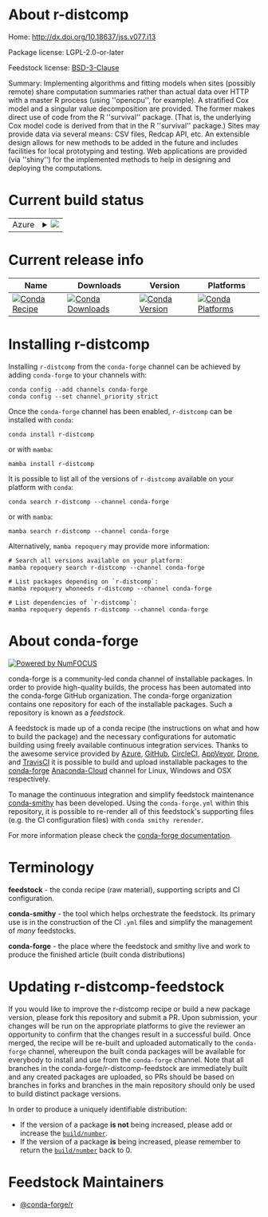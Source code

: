 About r-distcomp
================

Home: http://dx.doi.org/10.18637/jss.v077.i13

Package license: LGPL-2.0-or-later

Feedstock license: [BSD-3-Clause](https://github.com/conda-forge/r-distcomp-feedstock/blob/main/LICENSE.txt)

Summary: Implementing algorithms and fitting models when sites (possibly remote) share computation summaries rather than actual data over HTTP with a master R process (using ''opencpu'', for example). A stratified Cox model and a singular value decomposition are provided. The former makes direct use of code from the R ''survival'' package. (That is, the underlying Cox model code is derived from that in the R ''survival'' package.) Sites may provide data via several means: CSV files, Redcap API, etc. An extensible design allows for new methods to be added in the future and includes facilities for local prototyping and testing. Web applications are provided (via ''shiny'') for the implemented methods to help in designing and deploying the computations.

Current build status
====================


<table>
    
  <tr>
    <td>Azure</td>
    <td>
      <details>
        <summary>
          <a href="https://dev.azure.com/conda-forge/feedstock-builds/_build/latest?definitionId=10957&branchName=main">
            <img src="https://dev.azure.com/conda-forge/feedstock-builds/_apis/build/status/r-distcomp-feedstock?branchName=main">
          </a>
        </summary>
        <table>
          <thead><tr><th>Variant</th><th>Status</th></tr></thead>
          <tbody><tr>
              <td>linux_64_r_base4.1</td>
              <td>
                <a href="https://dev.azure.com/conda-forge/feedstock-builds/_build/latest?definitionId=10957&branchName=main">
                  <img src="https://dev.azure.com/conda-forge/feedstock-builds/_apis/build/status/r-distcomp-feedstock?branchName=main&jobName=linux&configuration=linux_64_r_base4.1" alt="variant">
                </a>
              </td>
            </tr><tr>
              <td>linux_64_r_base4.2</td>
              <td>
                <a href="https://dev.azure.com/conda-forge/feedstock-builds/_build/latest?definitionId=10957&branchName=main">
                  <img src="https://dev.azure.com/conda-forge/feedstock-builds/_apis/build/status/r-distcomp-feedstock?branchName=main&jobName=linux&configuration=linux_64_r_base4.2" alt="variant">
                </a>
              </td>
            </tr><tr>
              <td>osx_64_r_base4.1</td>
              <td>
                <a href="https://dev.azure.com/conda-forge/feedstock-builds/_build/latest?definitionId=10957&branchName=main">
                  <img src="https://dev.azure.com/conda-forge/feedstock-builds/_apis/build/status/r-distcomp-feedstock?branchName=main&jobName=osx&configuration=osx_64_r_base4.1" alt="variant">
                </a>
              </td>
            </tr><tr>
              <td>osx_64_r_base4.2</td>
              <td>
                <a href="https://dev.azure.com/conda-forge/feedstock-builds/_build/latest?definitionId=10957&branchName=main">
                  <img src="https://dev.azure.com/conda-forge/feedstock-builds/_apis/build/status/r-distcomp-feedstock?branchName=main&jobName=osx&configuration=osx_64_r_base4.2" alt="variant">
                </a>
              </td>
            </tr><tr>
              <td>win_64</td>
              <td>
                <a href="https://dev.azure.com/conda-forge/feedstock-builds/_build/latest?definitionId=10957&branchName=main">
                  <img src="https://dev.azure.com/conda-forge/feedstock-builds/_apis/build/status/r-distcomp-feedstock?branchName=main&jobName=win&configuration=win_64_" alt="variant">
                </a>
              </td>
            </tr>
          </tbody>
        </table>
      </details>
    </td>
  </tr>
</table>

Current release info
====================

| Name | Downloads | Version | Platforms |
| --- | --- | --- | --- |
| [![Conda Recipe](https://img.shields.io/badge/recipe-r--distcomp-green.svg)](https://anaconda.org/conda-forge/r-distcomp) | [![Conda Downloads](https://img.shields.io/conda/dn/conda-forge/r-distcomp.svg)](https://anaconda.org/conda-forge/r-distcomp) | [![Conda Version](https://img.shields.io/conda/vn/conda-forge/r-distcomp.svg)](https://anaconda.org/conda-forge/r-distcomp) | [![Conda Platforms](https://img.shields.io/conda/pn/conda-forge/r-distcomp.svg)](https://anaconda.org/conda-forge/r-distcomp) |

Installing r-distcomp
=====================

Installing `r-distcomp` from the `conda-forge` channel can be achieved by adding `conda-forge` to your channels with:

```
conda config --add channels conda-forge
conda config --set channel_priority strict
```

Once the `conda-forge` channel has been enabled, `r-distcomp` can be installed with `conda`:

```
conda install r-distcomp
```

or with `mamba`:

```
mamba install r-distcomp
```

It is possible to list all of the versions of `r-distcomp` available on your platform with `conda`:

```
conda search r-distcomp --channel conda-forge
```

or with `mamba`:

```
mamba search r-distcomp --channel conda-forge
```

Alternatively, `mamba repoquery` may provide more information:

```
# Search all versions available on your platform:
mamba repoquery search r-distcomp --channel conda-forge

# List packages depending on `r-distcomp`:
mamba repoquery whoneeds r-distcomp --channel conda-forge

# List dependencies of `r-distcomp`:
mamba repoquery depends r-distcomp --channel conda-forge
```


About conda-forge
=================

[![Powered by
NumFOCUS](https://img.shields.io/badge/powered%20by-NumFOCUS-orange.svg?style=flat&colorA=E1523D&colorB=007D8A)](https://numfocus.org)

conda-forge is a community-led conda channel of installable packages.
In order to provide high-quality builds, the process has been automated into the
conda-forge GitHub organization. The conda-forge organization contains one repository
for each of the installable packages. Such a repository is known as a *feedstock*.

A feedstock is made up of a conda recipe (the instructions on what and how to build
the package) and the necessary configurations for automatic building using freely
available continuous integration services. Thanks to the awesome service provided by
[Azure](https://azure.microsoft.com/en-us/services/devops/), [GitHub](https://github.com/),
[CircleCI](https://circleci.com/), [AppVeyor](https://www.appveyor.com/),
[Drone](https://cloud.drone.io/welcome), and [TravisCI](https://travis-ci.com/)
it is possible to build and upload installable packages to the
[conda-forge](https://anaconda.org/conda-forge) [Anaconda-Cloud](https://anaconda.org/)
channel for Linux, Windows and OSX respectively.

To manage the continuous integration and simplify feedstock maintenance
[conda-smithy](https://github.com/conda-forge/conda-smithy) has been developed.
Using the ``conda-forge.yml`` within this repository, it is possible to re-render all of
this feedstock's supporting files (e.g. the CI configuration files) with ``conda smithy rerender``.

For more information please check the [conda-forge documentation](https://conda-forge.org/docs/).

Terminology
===========

**feedstock** - the conda recipe (raw material), supporting scripts and CI configuration.

**conda-smithy** - the tool which helps orchestrate the feedstock.
                   Its primary use is in the construction of the CI ``.yml`` files
                   and simplify the management of *many* feedstocks.

**conda-forge** - the place where the feedstock and smithy live and work to
                  produce the finished article (built conda distributions)


Updating r-distcomp-feedstock
=============================

If you would like to improve the r-distcomp recipe or build a new
package version, please fork this repository and submit a PR. Upon submission,
your changes will be run on the appropriate platforms to give the reviewer an
opportunity to confirm that the changes result in a successful build. Once
merged, the recipe will be re-built and uploaded automatically to the
`conda-forge` channel, whereupon the built conda packages will be available for
everybody to install and use from the `conda-forge` channel.
Note that all branches in the conda-forge/r-distcomp-feedstock are
immediately built and any created packages are uploaded, so PRs should be based
on branches in forks and branches in the main repository should only be used to
build distinct package versions.

In order to produce a uniquely identifiable distribution:
 * If the version of a package **is not** being increased, please add or increase
   the [``build/number``](https://docs.conda.io/projects/conda-build/en/latest/resources/define-metadata.html#build-number-and-string).
 * If the version of a package **is** being increased, please remember to return
   the [``build/number``](https://docs.conda.io/projects/conda-build/en/latest/resources/define-metadata.html#build-number-and-string)
   back to 0.

Feedstock Maintainers
=====================

* [@conda-forge/r](https://github.com/conda-forge/r/)

